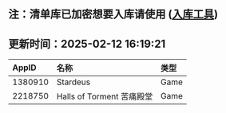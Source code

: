 ## 注：清单库已加密想要入库请使用 ([入库工具](https://github.com/BlankTMing/ManifestAutoUpdate/releases))

## 更新时间：2025-02-12 16:19:21
| AppID | 名称 | 类型  |
| :-------------------- | :----------------------------- | :----------- |
| 1380910 | Stardeus| Game |
| 2218750 | Halls of Torment 苦痛殿堂| Game |
